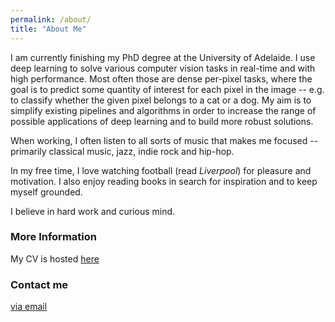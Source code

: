 ```yaml
---
permalink: /about/
title: "About Me"
---
```


I am currently finishing my PhD degree at the University of Adelaide. I use deep learning to solve various computer vision tasks in real-time and with high performance. Most often those are dense per-pixel tasks, where the goal is to predict some quantity of interest for each pixel in the image -- e.g. to classify whether the given pixel belongs to a cat or a dog. My aim is to simplify existing pipelines and algorithms in order to increase the range of possible applications of deep learning and to build more robust solutions.

When working, I often listen to all sorts of music that makes me focused -- primarily classical music, jazz, indie rock and hip-hop.

In my free time, I love watching football (read *Liverpool*) for pleasure and motivation. I also enjoy reading books in search for inspiration and to keep myself grounded.

I believe in hard work and curious mind.

### More Information

My CV is hosted [here](https://raw.githubusercontent.com/DrSleep/drsleep.github.io/master/files/cv2.pdf)

### Contact me

[via email](mailto:nekrasowladimir(at)gmail(dot)com)